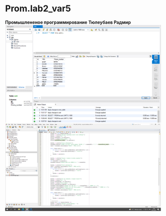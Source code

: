 # Prom.lab2_var5
**Промышлененое программирование**
**Тюлеубаев Радмир**
![Screenshot](paint.png)
![Screenshot](paint1.png)
